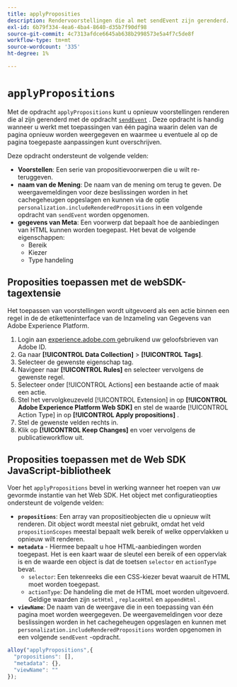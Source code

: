 ```yaml
---
title: applyProposities
description: Rendervoorstellingen die al met sendEvent zijn gerenderd.
exl-id: 6b79f334-4ea6-4ba4-8640-d35b7f90df98
source-git-commit: 4c7313afdce6645ab638b2998573e5a4f7c5de8f
workflow-type: tm+mt
source-wordcount: '335'
ht-degree: 1%

---
```


# `applyPropositions`

Met de opdracht `applyPropositions` kunt u opnieuw voorstellingen renderen die al zijn gerenderd met de opdracht [`sendEvent`](sendevent/overview.md) . Deze opdracht is handig wanneer u werkt met toepassingen van één pagina waarin delen van de pagina opnieuw worden weergegeven en waarmee u eventuele al op de pagina toegepaste aanpassingen kunt overschrijven.

Deze opdracht ondersteunt de volgende velden:

* **Voorstellen**: Een serie van propositievoorwerpen die u wilt re-teruggeven.
* **naam van de Mening**: De naam van de mening om terug te geven. De weergavemeldingen voor deze beslissingen worden in het cachegeheugen opgeslagen en kunnen via de optie `personalization.includeRenderedPropositions` in een volgende opdracht van `sendEvent` worden opgenomen.
* **gegevens van Meta**: Een voorwerp dat bepaalt hoe de aanbiedingen van HTML kunnen worden toegepast. Het bevat de volgende eigenschappen:
   * Bereik
   * Kiezer
   * Type handeling

## Proposities toepassen met de webSDK-tagextensie

Het toepassen van voorstellingen wordt uitgevoerd als een actie binnen een regel in de de etiketteninterface van de Inzameling van Gegevens van Adobe Experience Platform.

1. Login aan [ experience.adobe.com ](https://experience.adobe.com) gebruikend uw geloofsbrieven van Adobe ID.
1. Ga naar **[!UICONTROL Data Collection]** > **[!UICONTROL Tags]**.
1. Selecteer de gewenste eigenschap tag.
1. Navigeer naar **[!UICONTROL Rules]** en selecteer vervolgens de gewenste regel.
1. Selecteer onder [!UICONTROL Actions] een bestaande actie of maak een actie.
1. Stel het vervolgkeuzeveld [!UICONTROL Extension] in op **[!UICONTROL Adobe Experience Platform Web SDK]** en stel de waarde [!UICONTROL Action Type] in op **[!UICONTROL Apply propositions]** .
1. Stel de gewenste velden rechts in.
1. Klik op **[!UICONTROL Keep Changes]** en voer vervolgens de publicatieworkflow uit.

## Proposities toepassen met de Web SDK JavaScript-bibliotheek

Voer het `applyPropositions` bevel in werking wanneer het roepen van uw gevormde instantie van het Web SDK. Het object met configuratieopties ondersteunt de volgende velden:

* **`propositions`**: Een array van propositieobjecten die u opnieuw wilt renderen. Dit object wordt meestal niet gebruikt, omdat het veld `propositionScopes` meestal bepaalt welk bereik of welke oppervlakken u opnieuw wilt renderen.
* **`metadata`** - Hiermee bepaalt u hoe HTML-aanbiedingen worden toegepast. Het is een kaart waar de sleutel een bereik of een oppervlak is en de waarde een object is dat de toetsen `selector` en `actionType` bevat.
   * `selector`: Een tekenreeks die een CSS-kiezer bevat waaruit de HTML moet worden toegepast.
   * `actionType`: De handeling die met de HTML moet worden uitgevoerd. Geldige waarden zijn `setHtml` , `replaceHtml` en `appendHtml` .
* **`viewName`**: De naam van de weergave die in een toepassing van één pagina moet worden weergegeven. De weergavemeldingen voor deze beslissingen worden in het cachegeheugen opgeslagen en kunnen met `personalization.includeRenderedPropositions` worden opgenomen in een volgende `sendEvent` -opdracht.

```js
alloy("applyPropositions",{
  "propositions": [],
  "metadata": {},
  "viewName": ""
});
```
